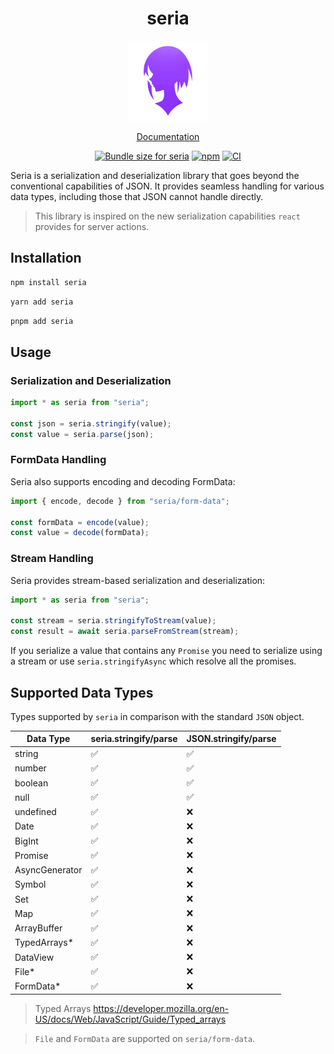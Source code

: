 <h1 align="center">seria</h1>

<div align="center">
  <img src="https://raw.githubusercontent.com/Neo-Ciber94/seria/main/website/static/img/logo.png" alt="seria logo" width="128" height="128">
<p align="center">
  <a href="https://neo-ciber94.github.io/seria/">Documentation</a>
</p>
</div>

<p align="center">
  <a href="https://pkg-size.dev/seria"><img src="https://pkg-size.dev/badge/bundle/10736" title="Bundle size for seria"></a>
  <a href="https://github.com/Neo-Ciber94/seria/actions/workflows/ci.yml"><img src="https://github.com/Neo-Ciber94/seria/actions/workflows/ci.yml/badge.svg" alt="npm"></a>
  <a href="https://www.npmjs.com/package/seria"><img src="https://badge.fury.io/js/seria.svg" alt="CI"></a>
</p>

Seria is a serialization and deserialization library that goes beyond the conventional capabilities of JSON. It provides seamless handling for various data types, including those that JSON cannot handle directly.

> This library is inspired on the new serialization capabilities `react` provides for server actions.

## Installation

```bash
npm install seria
```

```bash
yarn add seria
```

```bash
pnpm add seria
```

## Usage

### Serialization and Deserialization

```ts
import * as seria from "seria";

const json = seria.stringify(value);
const value = seria.parse(json);
```

### FormData Handling

Seria also supports encoding and decoding FormData:

```ts
import { encode, decode } from "seria/form-data";

const formData = encode(value);
const value = decode(formData);
```

### Stream Handling

Seria provides stream-based serialization and deserialization:

```ts
import * as seria from "seria";

const stream = seria.stringifyToStream(value);
const result = await seria.parseFromStream(stream);
```

If you serialize a value that contains any `Promise` you need to serialize using a stream or use `seria.stringifyAsync` which resolve all the promises.

## Supported Data Types

Types supported by `seria` in comparison with the standard `JSON` object.

| Data Type      | seria.stringify/parse | JSON.stringify/parse |
| -------------- | --------------------- | -------------------- |
| string         | ✅                    | ✅                   |
| number         | ✅                    | ✅                   |
| boolean        | ✅                    | ✅                   |
| null           | ✅                    | ✅                   |
| undefined      | ✅                    | ❌                   |
| Date           | ✅                    | ❌                   |
| BigInt         | ✅                    | ❌                   |
| Promise        | ✅                    | ❌                   |
| AsyncGenerator | ✅                    | ❌                   |
| Symbol         | ✅                    | ❌                   |
| Set            | ✅                    | ❌                   |
| Map            | ✅                    | ❌                   |
| ArrayBuffer    | ✅                    | ❌                   |
| TypedArrays\*  | ✅                    | ❌                   |
| DataView       | ✅                    | ❌                   |
| File\*         | ✅                    | ❌                   |
| FormData\*     | ✅                    | ❌                   |

> Typed Arrays https://developer.mozilla.org/en-US/docs/Web/JavaScript/Guide/Typed_arrays

> `File` and `FormData` are supported on `seria/form-data`.
